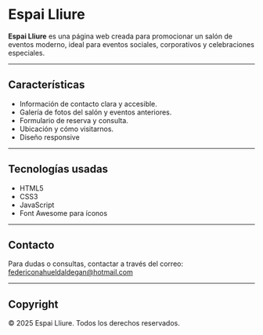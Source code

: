 # Espai Lliure

**Espai Lliure** es una página web creada para promocionar un salón de eventos moderno, ideal para eventos sociales, corporativos y celebraciones especiales.

---

## Características

- Información de contacto clara y accesible.
- Galería de fotos del salón y eventos anteriores.
- Formulario de reserva y consulta.
- Ubicación y cómo visitarnos.
- Diseño responsive

---

## Tecnologías usadas

- HTML5
- CSS3
- JavaScript
- Font Awesome para íconos

---

## Contacto

Para dudas o consultas, contactar a través del correo: federiconahueldaldegan@hotmail.com

---

## Copyright

© 2025 Espai Lliure. Todos los derechos reservados.